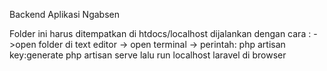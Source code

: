 Backend Aplikasi Ngabsen

Folder ini harus ditempatkan di htdocs/localhost
dijalankan dengan cara :
->open folder di text editor -> open terminal -> perintah: 	php artisan key:generate
								php artisan serve
lalu run localhost laravel di browser